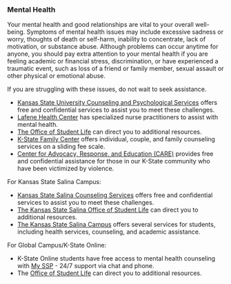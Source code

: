 ### Mental Health

Your mental health and good relationships are vital to your overall well-being. Symptoms of mental health issues may include excessive sadness or worry, thoughts of death or self-harm, inability to concentrate, lack of motivation, or substance abuse. Although problems can occur anytime for anyone, you should pay extra attention to your mental health if you are feeling academic or financial stress, discrimination, or have experienced a traumatic event, such as loss of a friend or family member, sexual assault or other physical or emotional abuse. 

If you are struggling with these issues, do not wait to seek assistance. 

* [Kansas State University Counseling and Psychological Services](https://www.k-state.edu/counseling/) offers free and confidential services to assist you to meet these challenges. 
* [Lafene Health Center](https://www.k-state.edu/lafene) has specialized nurse practitioners to assist with mental health. 
* [The Office of Student Life](https://www.k-state.edu/studentlife) can direct you to additional resources. 
* [K-State Family Center](https://www.hhs.k-state.edu/familycenter/) offers individual, couple, and family counseling services on a sliding fee scale. 
* [Center for Advocacy, Response, and Education (CARE)](https://www.k-state.edu/care/) provides free and confidential assistance for those in our K-State community who have been victimized by violence. 

For Kansas State Salina Campus: 

* [Kansas State Salina Counseling Services](https://polytechnic.k-state.edu/studentlife/health/counseling.html) offers free and confidential services to assist you to meet these challenges. 
* [The Kansas State Salina Office of Student Life](https://www.salina.k-state.edu/student-life/) can direct you to additional resources.
* [The Kansas State Salina Campus](https://www.k-state.edu/oie/documents/SalinaResourceSupportWheel.pdf) offers several services for students, including health services, counseling, and academic assistance. 

For Global Campus/K-State Online:

* K-State Online students have free access to mental health counseling with [My SSP](https://www.k-state.edu/lafene/programs/myssp.html) - 24/7 support via chat and phone.
* The [Office of Student Life](https://www.k-state.edu/studentlife/) can direct you to additional resources.

<!-- Verified Spring 2024 -->